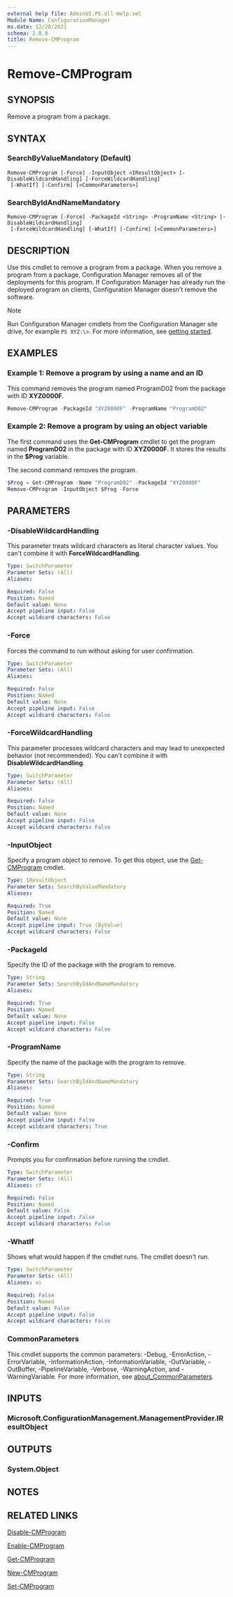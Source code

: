 ```yaml
---
external help file: AdminUI.PS.dll-Help.xml
Module Name: ConfigurationManager
ms.date: 12/28/2021
schema: 2.0.0
title: Remove-CMProgram
---
```


# Remove-CMProgram

## SYNOPSIS

Remove a program from a package.

## SYNTAX

### SearchByValueMandatory (Default)
```
Remove-CMProgram [-Force] -InputObject <IResultObject> [-DisableWildcardHandling] [-ForceWildcardHandling]
 [-WhatIf] [-Confirm] [<CommonParameters>]
```

### SearchByIdAndNameMandatory
```
Remove-CMProgram [-Force] -PackageId <String> -ProgramName <String> [-DisableWildcardHandling]
 [-ForceWildcardHandling] [-WhatIf] [-Confirm] [<CommonParameters>]
```

## DESCRIPTION

Use this cmdlet to remove a program from a package. When you remove a program from a package, Configuration Manager removes all of the deployments for this program.
If Configuration Manager has already run the deployed program on clients, Configuration Manager doesn't remove the software.

> [!NOTE]
> Run Configuration Manager cmdlets from the Configuration Manager site drive, for example `PS XYZ:\>`. For more information, see [getting started](/powershell/sccm/overview).

## EXAMPLES

### Example 1: Remove a program by using a name and an ID

This command removes the program named ProgramD02 from the package with ID **XYZ0000F**.

```powershell
Remove-CMProgram -PackageId "XYZ0000F" -ProgramName "ProgramD02"
```

### Example 2: Remove a program by using an object variable

The first command uses the **Get-CMProgram** cmdlet to get the program named **ProgramD02** in the package with ID **XYZ0000F**.
It stores the results in the **$Prog** variable.

The second command removes the program.

```powershell
$Prog = Get-CMProgram -Name "ProgramD02" -PackageId "XYZ0000F"
Remove-CMProgram -InputObject $Prog -Force
```

## PARAMETERS

### -DisableWildcardHandling

This parameter treats wildcard characters as literal character values. You can't combine it with **ForceWildcardHandling**.

```yaml
Type: SwitchParameter
Parameter Sets: (All)
Aliases:

Required: False
Position: Named
Default value: None
Accept pipeline input: False
Accept wildcard characters: False
```

### -Force

Forces the command to run without asking for user confirmation.

```yaml
Type: SwitchParameter
Parameter Sets: (All)
Aliases:

Required: False
Position: Named
Default value: None
Accept pipeline input: False
Accept wildcard characters: False
```

### -ForceWildcardHandling

This parameter processes wildcard characters and may lead to unexpected behavior (not recommended). You can't combine it with **DisableWildcardHandling**.

```yaml
Type: SwitchParameter
Parameter Sets: (All)
Aliases:

Required: False
Position: Named
Default value: None
Accept pipeline input: False
Accept wildcard characters: False
```

### -InputObject

Specify a program object to remove. To get this object, use the [Get-CMProgram](Get-CMProgram.md) cmdlet.

```yaml
Type: IResultObject
Parameter Sets: SearchByValueMandatory
Aliases:

Required: True
Position: Named
Default value: None
Accept pipeline input: True (ByValue)
Accept wildcard characters: False
```

### -PackageId

Specify the ID of the package with the program to remove.

```yaml
Type: String
Parameter Sets: SearchByIdAndNameMandatory
Aliases:

Required: True
Position: Named
Default value: None
Accept pipeline input: False
Accept wildcard characters: False
```

### -ProgramName

Specify the name of the package with the program to remove.

```yaml
Type: String
Parameter Sets: SearchByIdAndNameMandatory
Aliases:

Required: True
Position: Named
Default value: None
Accept pipeline input: False
Accept wildcard characters: True
```

### -Confirm

Prompts you for confirmation before running the cmdlet.

```yaml
Type: SwitchParameter
Parameter Sets: (All)
Aliases: cf

Required: False
Position: Named
Default value: False
Accept pipeline input: False
Accept wildcard characters: False
```

### -WhatIf

Shows what would happen if the cmdlet runs. The cmdlet doesn't run.

```yaml
Type: SwitchParameter
Parameter Sets: (All)
Aliases: wi

Required: False
Position: Named
Default value: False
Accept pipeline input: False
Accept wildcard characters: False
```

### CommonParameters
This cmdlet supports the common parameters: -Debug, -ErrorAction, -ErrorVariable, -InformationAction, -InformationVariable, -OutVariable, -OutBuffer, -PipelineVariable, -Verbose, -WarningAction, and -WarningVariable. For more information, see [about_CommonParameters](http://go.microsoft.com/fwlink/?LinkID=113216).

## INPUTS

### Microsoft.ConfigurationManagement.ManagementProvider.IResultObject

## OUTPUTS

### System.Object

## NOTES

## RELATED LINKS

[Disable-CMProgram](Disable-CMProgram.md)

[Enable-CMProgram](Enable-CMProgram.md)

[Get-CMProgram](Get-CMProgram.md)

[New-CMProgram](New-CMProgram.md)

[Set-CMProgram](Set-CMProgram.md)

